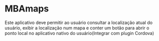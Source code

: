 # MBAmaps
Este aplicativo deve permitir ao usuário consultar a localização atual do usuário, exibir a localização num mapa e conter um botão para abrir o ponto local no aplicativo nativo do usuário(Integrar com plugin Cordova)
